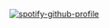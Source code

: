 [![spotify-github-profile](https://spotify-github-profile.vercel.app/api/view?uid=31ad3bxtzjg4u2ztuef7ocvagecq&cover_image=true&theme=compact)](https://github.com/kittinan/spotify-github-profile)
